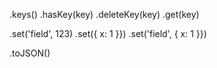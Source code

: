 .keys()
.hasKey(key)
.deleteKey(key)
.get(key)

.set('field', 123)
.set({ x: 1 }})
.set('field', { x: 1 }})

.toJSON()
